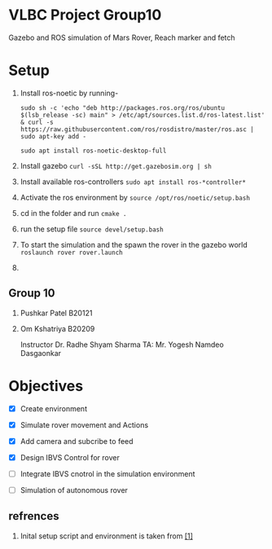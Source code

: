 # VLBC Project Group10
Gazebo and ROS simulation of Mars Rover, Reach marker and fetch 

# Setup
1. Install ros-noetic by running- 

    ```sudo sh -c 'echo "deb http://packages.ros.org/ros/ubuntu $(lsb_release -sc) main" > /etc/apt/sources.list.d/ros-latest.list' & curl -s https://raw.githubusercontent.com/ros/rosdistro/master/ros.asc | sudo apt-key add - ```
    
    ```sudo apt install ros-noetic-desktop-full```

2. Install gazebo ```curl -sSL http://get.gazebosim.org | sh ```
3. Install available ros-controllers ```sudo apt install ros-*controller*```
4. Activate the ros environment by ```source /opt/ros/noetic/setup.bash```
4. cd in the folder and run ```cmake .```
6. run the setup file ```source devel/setup.bash```
7. To start the simulation and the spawn the rover in the gazebo world ```roslaunch rover rover.launch```
8. 

## Group 10
1. Pushkar Patel B20121
2. Om Kshatriya B20209

    Instructor Dr. Radhe Shyam Sharma
    TA: Mr. Yogesh Namdeo Dasgaonkar

# Objectives 
- [x] Create environment
- [x] Simulate rover movement and Actions
- [x] Add camera and subcribe to feed
- [x] Design IBVS Control for rover
- [ ] Integrate IBVS cnotrol in the simulation environment 
- [ ] Simulation of autonomous rover
 

## refrences
1. Inital setup script and environment is taken from [[1]](https://github.com/advaitp/rover)
